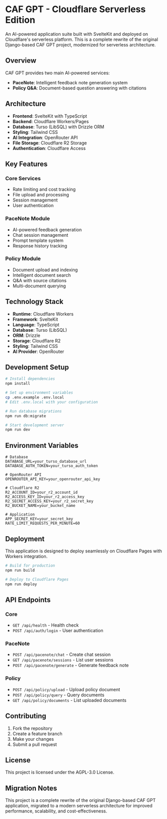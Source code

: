 # CAF GPT - Cloudflare Serverless Edition

An AI-powered application suite built with SvelteKit and deployed on Cloudflare's serverless platform. This is a complete rewrite of the original Django-based CAF GPT project, modernized for serverless architecture.

## Overview

CAF GPT provides two main AI-powered services:
- **PaceNote**: Intelligent feedback note generation system
- **Policy Q&A**: Document-based question answering with citations

## Architecture

- **Frontend**: SvelteKit with TypeScript
- **Backend**: Cloudflare Workers/Pages
- **Database**: Turso (LibSQL) with Drizzle ORM
- **Styling**: Tailwind CSS
- **AI Integration**: OpenRouter API
- **File Storage**: Cloudflare R2 Storage
- **Authentication**: Cloudflare Access

## Key Features

### Core Services

- Rate limiting and cost tracking
- File upload and processing
- Session management
- User authentication

### PaceNote Module

- AI-powered feedback generation
- Chat session management
- Prompt template system
- Response history tracking

### Policy Module
- Document upload and indexing
- Intelligent document search
- Q&A with source citations
- Multi-document querying

## Technology Stack

- **Runtime**: Cloudflare Workers
- **Framework**: SvelteKit
- **Language**: TypeScript
- **Database**: Turso (LibSQL)
- **ORM**: Drizzle
- **Storage**: Cloudflare R2
- **Styling**: Tailwind CSS
- **AI Provider**: OpenRouter

## Development Setup

```bash
# Install dependencies
npm install

# Set up environment variables
cp .env.example .env.local
# Edit .env.local with your configuration

# Run database migrations
npm run db:migrate

# Start development server
npm run dev
```

## Environment Variables

```env
# Database
DATABASE_URL=your_turso_database_url
DATABASE_AUTH_TOKEN=your_turso_auth_token

# OpenRouter API
OPENROUTER_API_KEY=your_openrouter_api_key

# Cloudflare R2
R2_ACCOUNT_ID=your_r2_account_id
R2_ACCESS_KEY_ID=your_r2_access_key
R2_SECRET_ACCESS_KEY=your_r2_secret_key
R2_BUCKET_NAME=your_bucket_name

# Application
APP_SECRET_KEY=your_secret_key
RATE_LIMIT_REQUESTS_PER_MINUTE=60
```

## Deployment

This application is designed to deploy seamlessly on Cloudflare Pages with Workers integration.

```bash
# Build for production
npm run build

# Deploy to Cloudflare Pages
npm run deploy
```

## API Endpoints

### Core

- `GET /api/health` - Health check
- `POST /api/auth/login` - User authentication

### PaceNote

- `POST /api/pacenote/chat` - Create chat session
- `GET /api/pacenote/sessions` - List user sessions
- `POST /api/pacenote/generate` - Generate feedback note

### Policy

- `POST /api/policy/upload` - Upload policy document
- `POST /api/policy/query` - Query documents
- `GET /api/policy/documents` - List uploaded documents

## Contributing

1. Fork the repository
2. Create a feature branch
3. Make your changes
4. Submit a pull request

## License

This project is licensed under the AGPL-3.0 License.

## Migration Notes

This project is a complete rewrite of the original Django-based CAF GPT application, migrated to a modern serverless architecture for improved performance, scalability, and cost-effectiveness.
